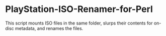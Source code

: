 # PlayStation-ISO-Renamer-for-Perl
This script mounts ISO files in the same folder, slurps their contents for on-disc metadata, and renames the files. 
